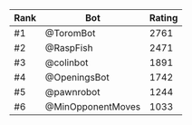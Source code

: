 Rank|Bot|Rating
---|---|---
#1|@ToromBot|2761
#2|@RaspFish|2471
#3|@colinbot|1891
#4|@OpeningsBot|1742
#5|@pawnrobot|1244
#6|@MinOpponentMoves|1033
